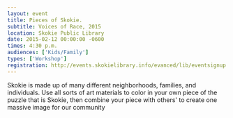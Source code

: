 ```yaml
---
layout: event
title: Pieces of Skokie.
subtitle: Voices of Race, 2015
location: Skokie Public Library
date: 2015-02-12 00:00:00 -0600
times: 4:30 p.m.
audiences: ['Kids/Family']
types: ['Workshop']
registration: http://events.skokielibrary.info/evanced/lib/eventsignup.asp?ID=22681
---
```

Skokie is made up of many different neighborhoods, families, and individuals. Use all sorts of art materials to color in your own piece of the puzzle that is Skokie, then combine your piece with others' to create one massive image for our community
